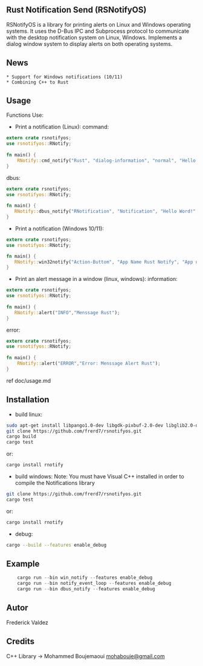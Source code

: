 ## Rust Notification Send (RSNotifyOS)

RSNotifyOS is a library for printing alerts on Linux and Windows operating systems. It uses the D-Bus IPC and Subprocess protocol to communicate with the desktop notification system on Linux, Windows. Implements a dialog window system to display alerts on both operating systems.

## News
    * Support for Windows notifications (10/11)
    * Combining C++ to Rust

## Usage
Functions Use:
 - Print a notification (Linux):
    command:
```rust
extern crate rsnotifyos;
use rsnotifyos::RNotify;
    		
fn main() {
    RNotify::cmd_notify("Rust", "dialog-information", "normal", "Hello Word", "", "", 1000);
}
```    		
   dbus:
```rust
extern crate rsnotifyos;
use rsnotifyos::RNotify;
    		
fn main() {
   RNotify::dbus_notify("RNotification", "Notification", "Hello Word!", "dialog-information", &0, &1000)
}
```
 - Print a notification (Windows 10/11):
```rust
extern crate rsnotifyos;
use rsnotifyos::RNotify;

fn main() {
   RNotify::win32notify("Action-Buttom", "App Name Rust Notify", "App user ID", "Text Body: Rust Notification from Windows", r"C:\path\example\win32icon.png", "Urgent", &0);
}
```
 - Print an alert message in a window (linux, windows):
   information:
```rust
extern crate rsnotifyos;
use rsnotifyos::RNotify;
       		
fn main() {
   RNotify::alert("INFO","Menssage Rust");
}
```
error:
```rust
extern crate rsnotifyos;
use rsnotifyos::RNotify;
       		
fn main() {
    RNotify::alert("ERROR","Error: Menssage Alert Rust");
}
```
ref doc/usage.md
## Installation
- build linux:
``` bash
sudo apt-get install libpango1.0-dev libgdk-pixbuf-2.0-dev libglib2.0-dev libgtk-3-dev libcairo2-dev
git clone https://github.com/frerd7/rsnotifyos.git
cargo build
cargo test
```
or:
``` bash
cargo install rnotify
```
- build windows:
Note: You must have Visual C++ installed in order to compile the Notifications library
``` bash
git clone https://github.com/frerd7/rsnotifyos.git
cargo test
```
or:
``` bash
cargo install rnotify
```      
- debug:
``` bash
cargo --build --features enable_debug
```
## Example
```rust
    cargo run --bin win_notify --features enable_debug
    cargo run --bin notify_event_loop --features enable_debug
    cargo run --bin dbus_notify --features enable_debug
```
## Autor
Frederick Valdez

## Credits
C++ Library -> Mohammed Boujemaoui <mohabouje@gmail.com> 
